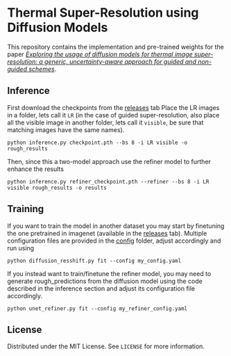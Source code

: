 # Thermal Super-Resolution using Diffusion Models

This repository contains the implementation and pre-trained weights for the paper [*Exploring the usage of diffusion models for thermal image super-resolution: a generic, uncertainty-aware approach for guided and non-guided schemes*](https://openaccess.thecvf.com/content/CVPR2024W/PBVS/papers/Cortes-Mendez_Exploring_the_Usage_of_Diffusion_Models_for_Thermal_Image_Super-resolution_CVPRW_2024_paper.pdf).

## Inference
First download the checkpoints from the [releases](https://github.com/alcros33/ThermalSuperResolution/releases/tag/weights) tab
Place the LR images in a folder, lets call it `LR` (in the case of guided super-resolution, also place all the visible image in another folder, lets call it `visible`, be sure that matching images have the same names).
```
python inference.py checkpoint.pth --bs 8 -i LR visible -o rough_results
```
Then, since this a two-model approach use the refiner model to further enhance the results
```
python inference.py refiner_checkpoint.pth --refiner --bs 8 -i LR visible rough_results -o results
```

## Training
If you want to train the model in another dataset you may start by finetuning the one pretrained in imagenet (available in the [releases](https://github.com/alcros33/ThermalSuperResolution/releases/tag/weights) tab).
Multiple configuration files are provided in the [config](config) folder, adjust accordingly and run using
```
python diffusion_resshift.py fit --config my_config.yaml
```
If you instead want to train/finetune the refiner model, you may need to generate rough_predictions from the diffusion model using the code described in the inference section and adjust its configuration file accordingly.
```
python unet_refiner.py fit --config my_refiner_config.yaml
```

## License

Distributed under the MIT License. See `LICENSE` for more information.
